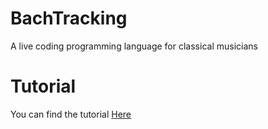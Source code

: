# BachTracking
A live coding programming language for classical musicians

# Tutorial
You can find the tutorial [Here](./tutorial/00-introduction.md)
